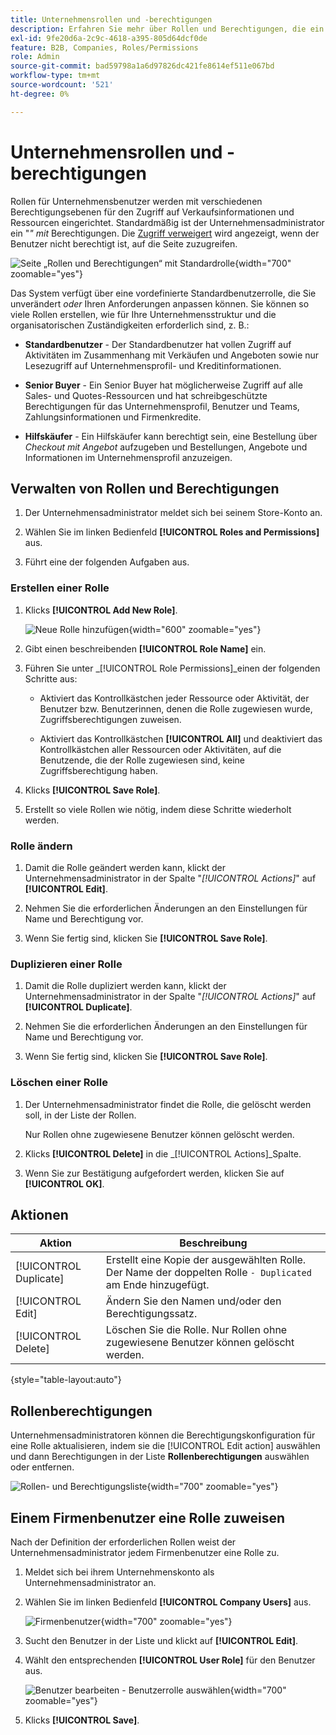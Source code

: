 ```yaml
---
title: Unternehmensrollen und -berechtigungen
description: Erfahren Sie mehr über Rollen und Berechtigungen, die ein Unternehmensadministrator auf Benutzende im Unternehmen anwenden kann, wodurch er auf verschiedenen Ebenen Zugriff auf Bestellinformationen und Ressourcen hat.
exl-id: 9fe20d6a-2c9c-4618-a395-805d64dcf0de
feature: B2B, Companies, Roles/Permissions
role: Admin
source-git-commit: bad59798a1a6d97826dc421fe8614ef511e067bd
workflow-type: tm+mt
source-wordcount: '521'
ht-degree: 0%

---
```


# Unternehmensrollen und -berechtigungen

Rollen für Unternehmensbenutzer werden mit verschiedenen Berechtigungsebenen für den Zugriff auf Verkaufsinformationen und Ressourcen eingerichtet. Standardmäßig ist der Unternehmensadministrator ein &quot;_&quot; mit_ Berechtigungen. Die [Zugriff verweigert](../content-design/pages.md#access-denied) wird angezeigt, wenn der Benutzer nicht berechtigt ist, auf die Seite zuzugreifen.

![Seite „Rollen und Berechtigungen“ mit Standardrolle](./assets/company-roles-permissions.png){width="700" zoomable="yes"}

Das System verfügt über eine vordefinierte Standardbenutzerrolle, die Sie unverändert _oder_ Ihren Anforderungen anpassen können. Sie können so viele Rollen erstellen, wie für Ihre Unternehmensstruktur und die organisatorischen Zuständigkeiten erforderlich sind, z. B.:

- **Standardbenutzer** - Der Standardbenutzer hat vollen Zugriff auf Aktivitäten im Zusammenhang mit Verkäufen und Angeboten sowie nur Lesezugriff auf Unternehmensprofil- und Kreditinformationen.

- **Senior Buyer** - Ein Senior Buyer hat möglicherweise Zugriff auf alle Sales- und Quotes-Ressourcen und hat schreibgeschützte Berechtigungen für das Unternehmensprofil, Benutzer und Teams, Zahlungsinformationen und Firmenkredite.

- **Hilfskäufer** - Ein Hilfskäufer kann berechtigt sein, eine Bestellung über _Checkout mit Angebot_ aufzugeben und Bestellungen, Angebote und Informationen im Unternehmensprofil anzuzeigen.

## Verwalten von Rollen und Berechtigungen

1. Der Unternehmensadministrator meldet sich bei seinem Store-Konto an.

1. Wählen Sie im linken Bedienfeld **[!UICONTROL Roles and Permissions]** aus.

1. Führt eine der folgenden Aufgaben aus.

### Erstellen einer Rolle

1. Klicks **[!UICONTROL Add New Role]**.

   ![Neue Rolle hinzufügen](./assets/company-roles-permissions-add-storefront.png){width="600" zoomable="yes"}

1. Gibt einen beschreibenden **[!UICONTROL Role Name]** ein.

1. Führen Sie unter _[!UICONTROL Role Permissions]_einen der folgenden Schritte aus:

   - Aktiviert das Kontrollkästchen jeder Ressource oder Aktivität, der Benutzer bzw. Benutzerinnen, denen die Rolle zugewiesen wurde, Zugriffsberechtigungen zuweisen.

   - Aktiviert das Kontrollkästchen **[!UICONTROL All]** und deaktiviert das Kontrollkästchen aller Ressourcen oder Aktivitäten, auf die Benutzende, die der Rolle zugewiesen sind, keine Zugriffsberechtigung haben.

1. Klicks **[!UICONTROL Save Role]**.

1. Erstellt so viele Rollen wie nötig, indem diese Schritte wiederholt werden.

### Rolle ändern

1. Damit die Rolle geändert werden kann, klickt der Unternehmensadministrator in der Spalte &quot;_[!UICONTROL Actions]_&quot; auf **[!UICONTROL Edit]**.

1. Nehmen Sie die erforderlichen Änderungen an den Einstellungen für Name und Berechtigung vor.

1. Wenn Sie fertig sind, klicken Sie **[!UICONTROL Save Role]**.

### Duplizieren einer Rolle

1. Damit die Rolle dupliziert werden kann, klickt der Unternehmensadministrator in der Spalte &quot;_[!UICONTROL Actions]_&quot; auf **[!UICONTROL Duplicate]**.

1. Nehmen Sie die erforderlichen Änderungen an den Einstellungen für Name und Berechtigung vor.

1. Wenn Sie fertig sind, klicken Sie **[!UICONTROL Save Role]**.

### Löschen einer Rolle

1. Der Unternehmensadministrator findet die Rolle, die gelöscht werden soll, in der Liste der Rollen.

   Nur Rollen ohne zugewiesene Benutzer können gelöscht werden.

1. Klicks **[!UICONTROL Delete]** in die _[!UICONTROL Actions]_Spalte.

1. Wenn Sie zur Bestätigung aufgefordert werden, klicken Sie auf **[!UICONTROL OK]**.

## Aktionen

| Aktion | Beschreibung |
|-----------| ----------- |
| [!UICONTROL Duplicate] | Erstellt eine Kopie der ausgewählten Rolle. Der Name der doppelten Rolle `- Duplicated` am Ende hinzugefügt. |
| [!UICONTROL Edit] | Ändern Sie den Namen und/oder den Berechtigungssatz. |
| [!UICONTROL Delete] | Löschen Sie die Rolle. Nur Rollen ohne zugewiesene Benutzer können gelöscht werden. |

{style="table-layout:auto"}

## Rollenberechtigungen

Unternehmensadministratoren können die Berechtigungskonfiguration für eine Rolle aktualisieren, indem sie die [!UICONTROL Edit action] auswählen und dann Berechtigungen in der Liste **Rollenberechtigungen** auswählen oder entfernen.

![Rollen- und Berechtigungsliste](./assets/role-permissions-list.png){width="700" zoomable="yes"}

## Einem Firmenbenutzer eine Rolle zuweisen

Nach der Definition der erforderlichen Rollen weist der Unternehmensadministrator jedem Firmenbenutzer eine Rolle zu.

1. Meldet sich bei ihrem Unternehmenskonto als Unternehmensadministrator an.

1. Wählen Sie im linken Bedienfeld **[!UICONTROL Company Users]** aus.

   ![Firmenbenutzer](./assets/company-users-list-storefront.png){width="700" zoomable="yes"}

1. Sucht den Benutzer in der Liste und klickt auf **[!UICONTROL Edit]**.

1. Wählt den entsprechenden **[!UICONTROL User Role]** für den Benutzer aus.

   ![Benutzer bearbeiten - Benutzerrolle auswählen](./assets/company-user-assign-role.png){width="700" zoomable="yes"}

1. Klicks **[!UICONTROL Save]**.
